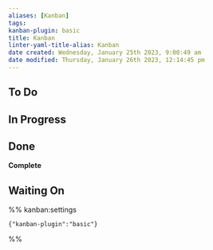 ```yaml
---
aliases: [Kanban]
tags: 
kanban-plugin: basic
title: Kanban
linter-yaml-title-alias: Kanban
date created: Wednesday, January 25th 2023, 9:00:49 am
date modified: Thursday, January 26th 2023, 12:14:45 pm
---
```


## To Do



## In Progress



## Done

**Complete**

## Waiting On

%% kanban:settings

```
{"kanban-plugin":"basic"}
```

%%
